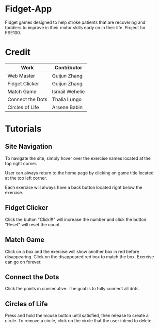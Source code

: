 # Fidget-App
Fidget games designed to help stroke patients that are recovering and toddlers to improve in their motor skills early on in their life. Project for FSE100.
# Credit
|Work|Contributor|
|---|---|
Web Master|Guijun Zhang
Fidget Clicker|Guijun Zhang
Match Game|Ismail Wehelie
Connect the Dots|Thalia Lungo
Circles of Life|Arsene Babin
# Tutorials
## Site Navigation
To navigate the site, simply hover over the exercise names located at the top right corner. 

User can always return to the home page by clicking on game title located at the top left corner.

Each exercise will always have a back button located right below the exercise.
## Fidget Clicker
Click the button "Click!!!" will increase the number and click the button "Reset" will reset the count.
## Match Game
Click on a box and the exercise will show another box in red before disappearing. Click on the disappeared red box to match the box. Exercise can go on forever.
## Connect the Dots
Click the points in consecutive. The goal is to fully connect all dots.
## Circles of Life
Press and hold the mouse button until satisfied, then release to create a circle. To remove a circle, click on the circle that the user intend to delete.
